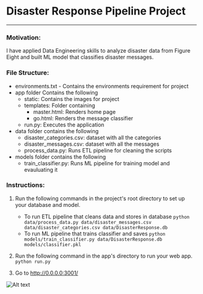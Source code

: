 # Disaster Response Pipeline Project
- - - -
### Motivation:
I have applied Data Engineering skills to analyze disaster data from Figure Eight and built ML model that classifies disaster messages.

### File Structure:
* environments.txt - Contains the environments requirement for project
* app folder Contains the following
    * static: Contains the images for project
    * templates: Folder containing
        * master.html: Renders home page
        * go.html: Renders the message classifier
    * run.py: Executes the application
* data folder contains the following
    * disaster_categories.csv: dataset with all the categories
    * disaster_messages.csv: dataset with all the messages
    * process_data.py: Runs ETL pipeline for cleaning the scripts
* models folder contains the following
    * train_classifier.py: Runs ML pipeline for training model and evauluating it

### Instructions:
1. Run the following commands in the project's root directory to set up your database and model.

    - To run ETL pipeline that cleans data and stores in database
        `python data/process_data.py data/disaster_messages.csv data/disaster_categories.csv data/DisasterResponse.db`
    - To run ML pipeline that trains classifier and saves
        `python models/train_classifier.py data/DisasterResponse.db models/classifier.pkl`

2. Run the following command in the app's directory to run your web app.
    `python run.py`

3. Go to http://0.0.0.0:3001/

![Alt text](app/templates/home_page.jpg?raw=true "Title")
